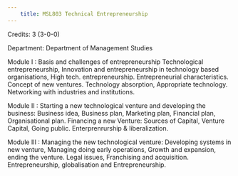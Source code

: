 ```yaml
---
    title: MSL803 Technical Entrepreneurship
---
```

Credits: 3 (3-0-0)

Department: Department of Management Studies

Module I : Basis and challenges of entrepreneurship Technological entrepreneurship, Innovation and entrepreneurship in technology based organisations, High tech. entrepreneurship. Entrepreneurial characteristics. Concept of new ventures. Technology absorption, Appropriate technology. Networking with industries and institutions.

Module II : Starting a new technological venture and developing the business: Business idea, Business plan, Marketing plan, Financial plan, Organisational plan. Financing a new Venture: Sources of Capital, Venture Capital, Going public. Enterprenrurship & liberalization.

Module III : Managing the new technological venture: Developing systems in new venture, Managing doing early operations, Growth and expansion, ending the venture. Legal issues, Franchising and acquisition. Entrepreneurship, globalisation and Entrepreneurship.